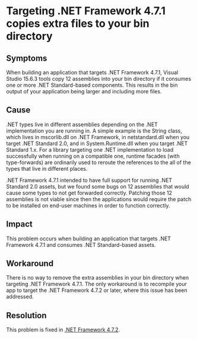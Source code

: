 # Targeting .NET Framework 4.7.1 copies extra files to your bin directory

## Symptoms

When building an application that targets .NET Framework 4.7.1, Visual Studio 15.6.3 tools copy 12 assemblies into your bin directory if it consumes one or more .NET Standard-based components.
This results in the bin output of your application being larger and including more files.

## Cause

.NET types live in different assemblies depending on the .NET implementation you are running in. A simple example is the String class, which lives in mscorlib.dll on .NET Framework, in netstandard.dll when you target .NET Standard 2.0, and in System.Runtime.dll when you target .NET Standard 1.x. For a library targeting one .NET implementation to load successfully when running on a compatible one, runtime facades (with type-forwards) are ordinarily used to reroute the references to the all of the types that live in different places.

.NET Framework 4.7.1 intended to have full support for running .NET Standard 2.0 assets, but we found some bugs on 12 assemblies that would cause some types to not get forwarded correctly. Patching those 12 assemblies is not viable since then the applications would require the patch to be installed on end-user machines in order to function correctly.

## Impact

This problem occurs when building an application that targets .NET Framework 4.7.1 and consumes .NET Standard-based assets.

## Workaround

There is no way to remove the extra assemblies in your bin directory when targeting .NET Framework 4.7.1. The only workaround is to recompile your app to target the .NET Framework 4.7.2 or later, where this issue has been addressed.

## Resolution

This problem is fixed in [.NET Framework 4.7.2](http://go.microsoft.com/fwlink/?LinkId=863281).
